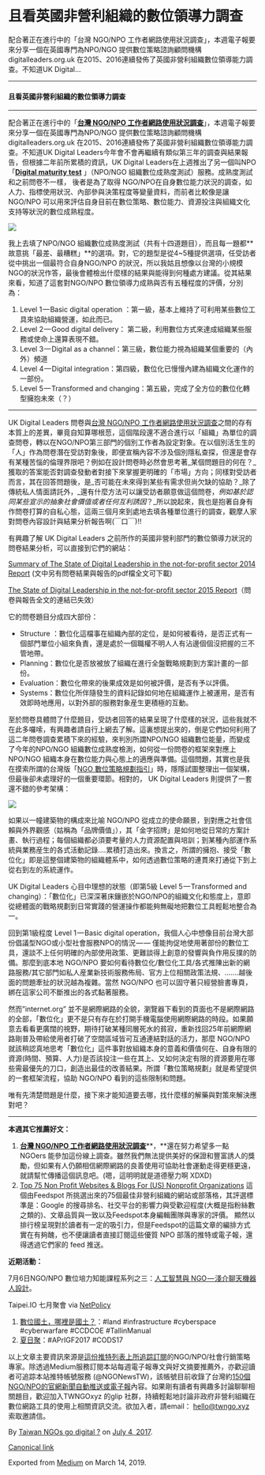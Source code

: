 且看英國非營利組織的數位領導力調查
=================

配合著正在進行中的「台灣 NGO/NPO 工作者網路使用狀況調查」，本週電子報要來分享一個在英國專門為NPO/NGO 提供數位策略諮詢顧問機構digitalleaders.org.uk 在2015、2016連續發佈了英國非營利組織數位領導能力調查。不知道UK Digital…

* * *

#### 且看英國非營利組織的數位領導力調查

* * *

配合著正在進行中的「[**台灣 NGO/NPO 工作者網路使用狀況調查**](https://infosec.twngo.xyz/survey.html)」，本週電子報要來分享一個在英國專門為NPO/NGO 提供數位策略諮詢顧問機構digitalleaders.org.uk 在2015、2016連續發佈了英國非營利組織數位領導能力調查。不知道UK Digital Leaders今年會不會再繼續有類似第三年的調查與結果報告，但根據二年前所累積的資訊，UK Digital Leaders在上週推出了另一個叫NPO「[**Digital maturity test**](http://digitalleaders.org.uk/about/digital-maturity-questionnaire/) 」（NPO/NGO 組織數位成熟度測試）服務。成熟度測試和之前問卷不一樣， 後者是為了取得 NGO/NPO在自身數位能力狀況的調查，如人力、指標使用狀況、內部參與決策程度等變量資料，而前者比較像是讓 NGO/NPO 可以用來評估自身目前在數位策略、數位能力、資源投注與組織文化支持等狀況的數位成熟程度。

![](https://cdn-images-1.medium.com/max/1200/1*IwzQ80ZeZW-pukYPBPgLVQ.png)

我上去填了NPO/NGO 組織數位成熟度測試（共有十四道題目），而且每一題都**故意挑「最差、最糟糕」**的選項。對，它的題型是從4~5種提供選項，任受訪者從中挑出一個最符合自身NGO/NPO 的狀況，所以我姑且想像以台灣的小規模 NGO的狀況作答，最後會體檢出什麼樣的結果與能得到何種處方建議。從其結果來看，知道了這套對NGO/NPO 數位領導力成熟與否有五種程度的評價，分別為：

1.  Level 1 — Basic digital operation ：第一級，基本上維持了可利用某些數位工具來協助組織營運，如此而已。
2.  Level 2 — Good digital delivery： 第二級，利用數位方式來達成組織某些服務或使命上還算表現不錯。
3.  Level 3 — Digital as a channel：第三級，數位能力視為組織某個重要的（內外）頻道
4.  Level 4 — Digital integration：第四級，數位化已慢慢內建為組織文化運作的一部份。
5.  Level 5 — Transformed and changing：第五級，完成了全方位的數位化轉型擁抱未來（？）

* * *

UK Digital Leaders 問卷與[台灣 NGO/NPO 工作者網路使用狀況調查](https://infosec.twngo.xyz/survey.html)之間的存有本質上的差異，畢竟自知算哪根䓤，這個階段還不適合進行以「組織」為單位的調查問卷，轉以在NGO/NPO第三部門的個別工作者為設定對象。在以個別活生生的「人」作為問卷潛在受訪對象後，即便宣稱內容不涉及個別隱私查探，但還是會存有某種苦惱的倫理界限吧？例如在設計問卷時必然會思考著_某個問題目的何在？_獲取的答案能否對調查發動者對接下來掌握更明確的「市場」方向；同樣對受訪者而言，其在回答問題後，是_否可能在未來得到某些有需求但尚欠缺的協助？_除了傳統私人情面請託外，_還有什麼方法可以讓受訪者願意做這個問卷，_例如基於認同某些宣示的抽象社會價值或者任何互利誘因_？_所以說起來，我也是抱著自身有作問卷打算的自私心態，這兩三個月來到處地去填各種單位進行的調查，觀摩人家對問卷內容設計與結果分析報告啊(￣口￣)!!

有興趣了解 UK Digital Leaders 之前所作的英國非營利部門的數位領導力狀況的問卷結果分析，可以直接到它們的網站：

[Summary of The State of Digital Leadership in the not-for-profit sector 2014 Report](http://digitalleaders.org.uk/report/) (文中另有問卷結果與報告的pdf檔全文可下載)

[The State of Digital Leadership in the not-for-profit sector 2015 Report](http://digitalleaders.org.uk/your-digital-leads-are-your-best-investment-for-change/)（問卷與報告全文的連結已失效）

它的問卷題目分成四大部份：

*   Structure ：數位化這檔事在組織內部的定位，是如何被看待，是否正式有一個部門單位小組來負責，還是處於一個職權不明人人有沾邊個個沒把握的三不管地帶。
*   Planning：數位化是否放被放了組織在進行全盤戰略規劃到方案計畫的一部份。
*   Evaluation：數位化帶來的後果成效是如何被評價，是否有予以評價。
*   Systems：數位化所伴隨發生的資料記錄如何地在組織運作上被運用，是否有效即時地應用，以對外部的服務對象産生更積極的互動。

至於問卷具體問了什麼題目，受訪者回答的結果呈現了什麼樣的狀況，這些我就不在此多囉嗦，有興趣者請自行上網去了解。這裏想提出來的，倒是它們如何利用了這二年問卷調查累積下來的經驗，來判別所謂NPO/NGO 組織數位能量，而變成了今年的NPO/NGO 組織數位成熟度檢測，如何從一份問卷的框架來對應上NPO/NGO 組織本身在數位能力與心態上的適應與準備。這個問題，其實也是我在摸索所謂的台灣版「[NGO 數位策略規劃指引](http://to.twngo.xyz/2ucIOvv)」時，隱隱試圖整理出一個架構，但最後卻未處理好的一個重要環節。相對的， UK Digital Leaders 則提供了一套還不錯的參考架構：

![](https://cdn-images-1.medium.com/max/800/1*yRmZOfLBAe1ebwn6qlFZ1Q.png)

如果以一幢建築物的構成來比喻 NGO/NPO 從成立的使命願景，到對應之社會信賴與外界觀感（姑稱為「品牌價值」），其「金字招牌」是如何地從日常的方案計畫、執行過程；每個組織都必須要考量的人力資源配置與培訓；到某種內部運作系統與業務産生的各式活動記錄….累積打造出來。換言之，所謂的擁抱、接受「數位化」即是這整個建築物的組織體系中，如何透過數位策略的連貫來打通從下到上從右到左的系統運作。

UK Digital Leaders 心目中理想的狀態（即第5級 Level 5 — Transformed and changing）：「數位化」已深深著床鑲嵌於NGO/NPO的組織文化和態度上，意即從總體面的戰略規劃到日常實踐的營運操作都能夠無礙地把數位工具輕鬆地整合為一。

回到第1級程度 Level 1 — Basic digital operation，我個人心中想像目前台灣大部份倡議型NGO或小型社會服務NPO的情況 — — 僅能拘促地使用著部份的數位工具，還談不上任何明確的內部使用政策、更難談得上創意的發響與負作用反撲的防備。那麼到底本地 NGO/NPO 要如何看待數位化/數位化工具/各式推陳出新的網路服務/其它部門如私人産業新技術服務佈局、官方上位相關政策法規、…….越後面的問題牽扯的狀況越為複雜。當然 NGO/NPO 也可以固守著只經營臉書專頁，綁在這家公司不斷推出的各式黏著服務。

然而”internet.org” 並不是網際網路的全貌，瀏覽器下看到的頁面也不是網際網路的全部，「數位化」更不是只有存在於打開手機電腦使用網際網路的時段。如果願意去看看更廣闊的視野，期待打破某種同層死水的貧寂，重新找回25年前網際網路剛普及帶給使用者打破了空間區域皆可互通連結對話的活力，那麼 NGO/NPO 就該稍認真地思考「數位化」這件事對放組織本身的意義和價值何在、自身有限的資源(時間、預算、人力)是否該投注一些在其上、又如何決定有限的資源要用在哪些需最優先的刀口，創造出最佳的改善結果。所謂「數位策略規劃」就是希望提供的一套框架流程，協助 NGO/NPO 看到的這些限制和問題。

唯有先清楚問題是什麼，接下來才能知道要去哪，找什麼樣的解藥與對策來解決應對吧？

* * *

**本週其它推薦好文：**

1.  [**台灣 NGO/NPO 工作者網路使用狀況調查**](https://infosec.twngo.xyz/survey.html)**，**還在努力希望多一點 NGOers 能參加這份線上調查。雖然我們無法提供美好的保證和豐富誘人的獎勵，但如果有人仍願相信網際網路的良善使用可協助社會運動走得更穩更遠，就請幫忙傳播這個訊息吧。(嗯，這明明就是道德壓力啊 XDXD)
2.  [Top 75 Non Profit Websites & Blogs For (US) Nonprofit Organizations](http://blog.feedspot.com/nonprofit_blogs/) 這個由Feedspot 所挑選出來的75個最佳非營利組織的網站或部落格，其評選標準是：Google 的搜尋排名、社交平台的影響力與受歡迎程度(大概是指粉絲數之類的)、文章品質與一致以及Feedspot本身編輯團隊與專家的評價。 顯然以排行榜呈現對於讀者有一定的吸引力，但是Feedspot的這篇文章的編排方式實在有夠醜，也不便讓讀者直接訂閱這些優質 NPO 部落的推特或電子報，還得透過它們家的 feed 推送。

**近期活動：**

7月6日NGO/NPO 數位培力知能課程系列之三：[人工智慧與 NGO — 淺介聊天機器人設計](https://courses.twngo.xyz/c003/)。

Taipei.IO 七月聚會 via [NetPolicy](https://netpolicy.taipei.io/北約ccdcoe認為國際社群需對類似攻擊事件有聯合應對方案-9e67493c93d0)

1.  [數位國土，哪裡是國土？](https://okfntw.kktix.cc/events/aegis-shield)：#land #infrastructure #cyberspace #cyberwarfare #CCDCOE #TallinManual
2.  [夏日聚](https://okfntw.kktix.cc/events/taipeiio-201706)：#APrIGF2017 #CODS17

以上文章主要資訊來源是[這份推特列表上所追踪訂閱](https://twitter.com/a5288/lists/ngo-go-digital)的NGO/NPO/社會行銷策略專家。除透過Medium服務訂閱本站每週電子報專文與好文摘要推薦外，亦歡迎讀者可追踪本站推特帳號服務 (@NGONewsTW)，該帳號目前收錄了台灣約[150個NGO/NPO的官網新聞自動推送或電子報](https://github.com/twngo/ngonewstw)內容。如果剛有讀者有興趣多討論聊聊相關題目，歡迎加入TWNGOxyz 的glip 社群，持續輕鬆地討論非政府非營利組織在數位網路工具的使用上相關資訊交流。欲加入者，請email： hello@twngo.xyz 索取邀請信。

By [Taiwan NGOs go digital ?](https://medium.com/@twngo) on [July 4, 2017](https://medium.com/p/9053284749be).

[Canonical link](https://medium.com/@twngo/%E4%B8%94%E7%9C%8B%E8%8B%B1%E5%9C%8B%E9%9D%9E%E7%87%9F%E5%88%A9%E7%B5%84%E7%B9%94%E7%9A%84%E6%95%B8%E4%BD%8D%E9%A0%98%E5%B0%8E%E5%8A%9B%E8%AA%BF%E6%9F%A5-9053284749be)

Exported from [Medium](https://medium.com) on March 14, 2019.